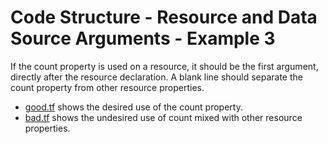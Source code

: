 # Code Structure - Resource and Data Source Arguments - Example 3

If the count property is used on a resource, it should be the first argument, directly after the resource declaration.  A blank line should separate the count property from other resource properties.

- [good.tf](good.tf) shows the desired use of the count property.
- [bad.tf](bad.tf) shows the undesired use of count mixed with other resource properties.
